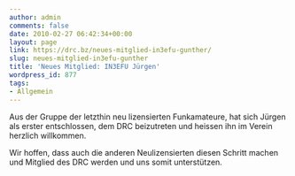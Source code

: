 ```yaml
---
author: admin
comments: false
date: 2010-02-27 06:42:34+00:00
layout: page
link: https://drc.bz/neues-mitglied-in3efu-gunther/
slug: neues-mitglied-in3efu-gunther
title: 'Neues Mitglied: IN3EFU Jürgen'
wordpress_id: 877
tags:
- Allgemein
---
```


Aus der Gruppe der letzthin neu lizensierten Funkamateure, hat sich Jürgen als erster entschlossen, dem DRC beizutreten und heissen ihn im Verein herzlich willkommen.

Wir hoffen, dass auch die anderen Neulizensierten diesen Schritt machen und Mitglied des DRC werden und uns somit unterstützen.

